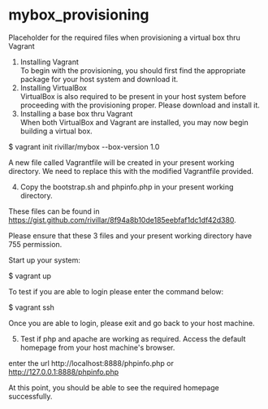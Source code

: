 # mybox_provisioning
Placeholder for the required files when provisioning a virtual box thru Vagrant
1. Installing Vagrant \
To begin with the provisioning, you should first find the appropriate package for your host system and download it. 
2. Installing VirtualBox \
VirtualBox is also required to be present in your host system before proceeding with the provisioning proper.  Please download and install it.
3. Installing a base box thru Vagrant \
When both VirtualBox and Vagrant are installed, you may now begin building a virtual box. 

$ vagrant init rivillar/mybox --box-version 1.0 

A new file called Vagrantfile will be created in your present working directory.  We need to replace this with the modified Vagrantfile provided.

4. Copy the bootstrap.sh and phpinfo.php in your present working directory.  

These files can be found in https://gist.github.com/rivillar/8f94a8b10de185eebfaf1dc1df42d380.

Please ensure that these 3 files and your present working directory have 755 permission.

Start up your system:

$ vagrant up 

To test if you are able to login please enter the command below: 

$ vagrant ssh

Once you are able to login, please exit and go back to your host machine.  

5. Test if php and apache are working as required.  Access the default homepage from your host machine's browser. 

enter the url http://localhost:8888/phpinfo.php or http://127.0.0.1:8888/phpinfo.php

At this point, you should be able to see the required homepage successfully. 
